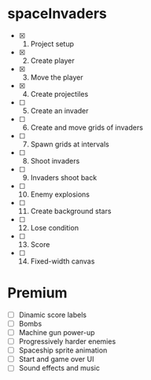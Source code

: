 # spaceInvaders

- [x] 1. Project setup
- [x] 2. Create player
- [x] 3. Move the player
- [x] 4. Create projectiles
- [ ] 5. Create an invader
- [ ] 6. Create and move grids of invaders
- [ ] 7. Spawn grids at intervals
- [ ] 8. Shoot invaders
- [ ] 9. Invaders shoot back
- [ ] 10. Enemy explosions
- [ ] 11. Create background stars
- [ ] 12. Lose condition
- [ ] 13. Score
- [ ] 14. Fixed-width canvas

# Premium

- [ ] Dinamic score labels 
- [ ] Bombs
- [ ] Machine gun power-up
- [ ] Progressively harder enemies
- [ ] Spaceship sprite animation
- [ ] Start and game over UI
- [ ] Sound effects and music
